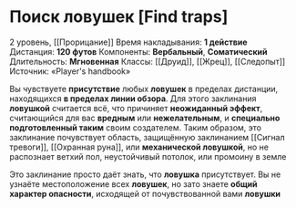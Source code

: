 # Поиск ловушек [Find traps]
2 уровень, [[Прорицание]]
Время накладывания: **1 действие**
Дистанция: **120 футов**
Компоненты: **Вербальный**, **Соматический**
Длительность: **Мгновенная**
Классы: [[Друид]], [[Жрец]], [[Следопыт]]
Источник: «Player's handbook»

Вы чувствуете **присутствие** любых **ловушек** в пределах дистанции, находящихся **в пределах линии обзора**. Для этого заклинания **ловушкой** считается всё, что причиняет **неожиданный эффект**, считающийся для вас **вредным** или **нежелательным**, и **специально подготовленный таким** своим создателем. Таким образом, это заклинание почувствует область, защищённую заклинанием [[Сигнал тревоги]], [[Охранная руна]], или **механической ловушкой**, но не распознает ветхий пол, неустойчивый потолок, или промоину в земле

Это заклинание просто даёт знать, что **ловушка** присутствует. Вы не узнаёте местоположение всех **ловушек**, но зато знаете **общий характер опасности**, исходящей от почувствованной вами **ловушки**